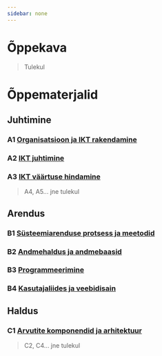 ```yaml
---
sidebar: none
---
```


# Õppekava

> Tulekul

# Õppematerjalid

## Juhtimine

### A1 [Organisatsioon ja IKT rakendamine](./oppematerjalid/a_juhtimine_01_organisatsioon_ja_ikt_rakendamine)

### A2 [IKT juhtimine](./oppematerjalid/a_juhtimine_02_IKT_juhtimine.md)

### A3 [IKT väärtuse hindamine](./oppematerjalid/a_juhtimine_03_IKT_vaartuse_hindamine)

> A4, A5... jne tulekul

## Arendus

### B1 [Süsteemiarenduse protsess ja meetodid](./oppematerjalid/b_arendus_01_systeemiarenduse_protsess_ja_meetodid)

### B2 [Andmehaldus ja andmebaasid](./oppematerjalid/b_arendus_02_andmehaldus_ja_andmebaasid.md)

### B3 [Programmeerimine](./oppematerjalid/b_arendus_03_programmeerimine.md)

### B4 [Kasutajaliides ja veebidisain](./oppematerjalid/b_arendus_04_kasutajaliides_ja_veebidisain.md)

## Haldus

### C1 [Arvutite komponendid ja arhitektuur](./oppematerjalid/c_haldus_01_arvutite_komponendid_ja_arhitektuur.md)

> C2, C4... jne tulekul
